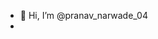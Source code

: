 - 👋 Hi, I’m @pranav_narwade_04
- 

<!---
raichu250/raichu250 is a ✨ special ✨ repository because its `README.md` (this file) appears on your GitHub profile.
You can click the Preview link to take a look at your changes.
--->
